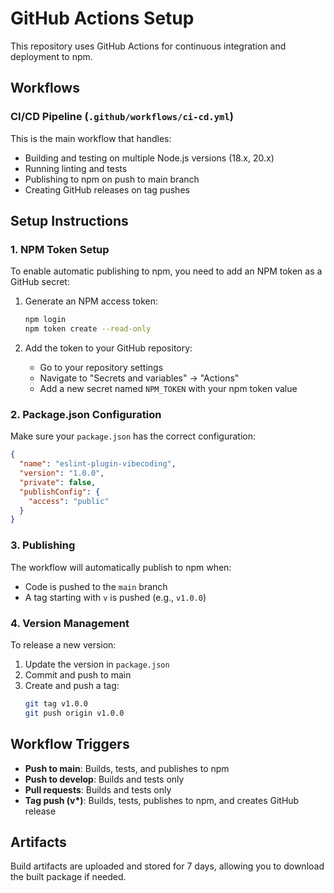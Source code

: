 # GitHub Actions Setup

This repository uses GitHub Actions for continuous integration and deployment to npm.

## Workflows

### CI/CD Pipeline (`.github/workflows/ci-cd.yml`)

This is the main workflow that handles:

- Building and testing on multiple Node.js versions (18.x, 20.x)
- Running linting and tests
- Publishing to npm on push to main branch
- Creating GitHub releases on tag pushes

## Setup Instructions

### 1. NPM Token Setup

To enable automatic publishing to npm, you need to add an NPM token as a GitHub secret:

1. Generate an NPM access token:

   ```bash
   npm login
   npm token create --read-only
   ```

2. Add the token to your GitHub repository:
   - Go to your repository settings
   - Navigate to "Secrets and variables" → "Actions"
   - Add a new secret named `NPM_TOKEN` with your npm token value

### 2. Package.json Configuration

Make sure your `package.json` has the correct configuration:

```json
{
  "name": "eslint-plugin-vibecoding",
  "version": "1.0.0",
  "private": false,
  "publishConfig": {
    "access": "public"
  }
}
```

### 3. Publishing

The workflow will automatically publish to npm when:

- Code is pushed to the `main` branch
- A tag starting with `v` is pushed (e.g., `v1.0.0`)

### 4. Version Management

To release a new version:

1. Update the version in `package.json`
2. Commit and push to main
3. Create and push a tag:
   ```bash
   git tag v1.0.0
   git push origin v1.0.0
   ```

## Workflow Triggers

- **Push to main**: Builds, tests, and publishes to npm
- **Push to develop**: Builds and tests only
- **Pull requests**: Builds and tests only
- **Tag push (v\*)**: Builds, tests, publishes to npm, and creates GitHub release

## Artifacts

Build artifacts are uploaded and stored for 7 days, allowing you to download the built package if needed.
